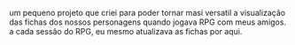 um pequeno projeto que criei para poder tornar masi versatil a visualização das fichas dos nossos personagens quando jogava RPG com meus amigos. a cada sessão do RPG, eu mesmo atualizava as fichas por aqui.
